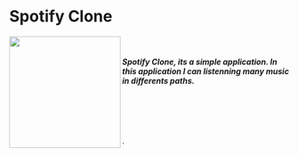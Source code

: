 <html>
  <h1>Spotify Clone</h1>
  
  <a href="https://www.youtube.com/watch?v=orP6Is934Nc&feature=youtu.be">
  <img src="https://external-content.duckduckgo.com/iu/?u=https%3A%2F%2Fwww.techadvisor.co.uk%2Fcmsdata%2Ffeatures%2F3681165%2Fyoutube-logo-png-2069_thumb800.png&f=1&nofb=1" width="200px" align="left">  </a><br>
  <h5>Spotify Clone, its a simple application. In this application I can listenning many music in differents paths.
    </h5>
    <br>
  <br><br>
  <br>.

</html>
